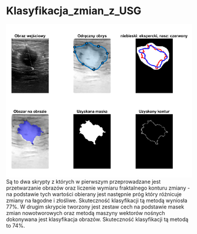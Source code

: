 # Klasyfikacja_zmian_z_USG
<img src="https://raw.githubusercontent.com/PinkFoo/Klasyfikacja_zmian_z_USG/master/POM.PNG">
Są to dwa skrypty z których w pierwszym przeprowadzane jest przetwarzanie obrazów oraz liczenie wymiaru fraktalnego konturu zmiany - na podstawie tych wartości obierany jest następnie próg który różnicuje zmiany na łagodne i złośliwe. Skuteczność klasyfikacji tą metodą wyniosła 77%.
W drugim skrypcie tworzony jest zestaw cech na podstawie masek zmian nowotworowych oraz metodą maszyny wektorów nośnych dokonywana jest klasyfikacja obrazów. Skuteczność klasyfikacji tą metodą to 74%.
